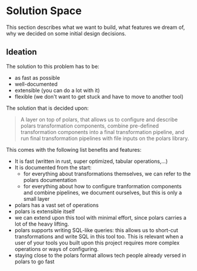 # Solution Space

This section describes what we want to build, what features we dream of,
why we decided on some initial design decisions.

## Ideation

The solution to this problem has to be:
- as fast as possible
- well-documented
- extensible (you can do a lot with it)
- flexible (we don't want to get stuck and have to move to another tool)

The solution that is decided upon:
> A layer on top of polars, that allows us to configure and describe polars transformation components, combine pre-defined transformation components into a final transformation pipeline, and run final transformation pipelines with file inputs on the polars library.

This comes with the following list benefits and features:
- It is fast (written in rust, super optimized, tabular operations,...)
- It is documented from the start:
  - for everything about transformations themselves, we can refer to the polars documentation
  - for everything about how to configure tranformation components and combine pipelines, we document ourselves, but this is only a small layer
- polars has a vast set of operations
- polars is extensible itself
- we can extend upon this tool with minimal effort, since polars carries a lot of the heavy lifting.
- polars supports writing SQL-like queries: this allows us to short-cut transformations and write SQL in this tool too. This is relevant when a user of your tools you built upon this project requires more complex operations or ways of configuring.
- staying close to the polars format allows tech people already versed in polars to go fast
